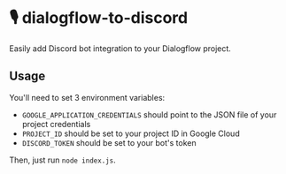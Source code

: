 🎙 dialogflow-to-discord
========================

Easily add Discord bot integration to your Dialogflow project.

## Usage

You'll need to set 3 environment variables:
- `GOOGLE_APPLICATION_CREDENTIALS` should point to the JSON file of your project credentials
- `PROJECT_ID` should be set to your project ID in Google Cloud
- `DISCORD_TOKEN` should be set to your bot's token

Then, just run `node index.js`.
